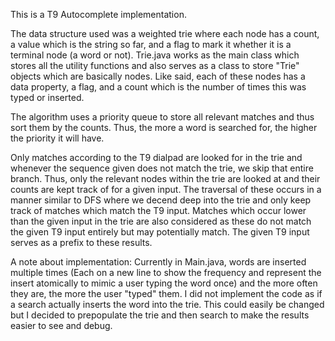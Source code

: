 This is a T9 Autocomplete implementation.

The data structure used was a weighted trie where each node has a count, a value which is the string so far, and a flag to mark it whether it is a terminal node (a word or not).
Trie.java works as the main class which stores all the utility functions and also serves as a class to store "Trie" objects which are basically nodes. Like said, each of these nodes has a data property, a flag, and
a count which is the number of times this was typed or inserted.

The algorithm uses a priority queue to store all relevant matches and thus sort them by the counts. Thus, the more a word is searched for, the higher the priority it will have.

Only matches according to the T9 dialpad are looked for in the trie and whenever the sequence given does not match the trie, we skip that entire branch. Thus, only the relevant nodes within the trie are looked at and their counts are kept track of for a given input. The traversal of these occurs in a manner similar to DFS where we decend deep into the trie and only keep track of matches which match the T9 input. 
Matches which occur lower than the given input in the trie are also considered as these do not match the given T9 input entirely but may potentially match. The given T9 input serves as a prefix to these results.

A note about implementation:
Currently in Main.java, words are inserted multiple times (Each on a new line to show the frequency and represent the insert atomically to mimic a user typing the word once) and the more often they are, the more the user "typed" them. I did not implement the code as if a search actually inserts the word into the trie. This could easily be changed but I decided to prepopulate the trie and then search to make the results easier to see and debug. 
